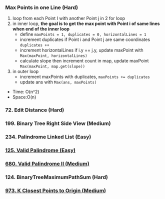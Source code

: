 ### Max Points in one Line (Hard)
1. loop from each Point I with another Point j in 2 for loop
2. in inner loop, **the goal is to get the max point with Point i of same lines when end of the inner loop**
	- define `maxPoints = 1, duplicates = 0, horizontalLines = 1`
	- increment duplicates if Point i and Point j are same coordinates `duplicates ++`
	- increment horizontalLines if i.y == j.y, update maxPoint with `Max(maxPoint, horizontalLines)`
	- calculate slope then increment count in map, update maxPoint `Max(maxPoint, map.get(slope))`
3. in outer loop
	- increment maxPoints with duplicates, `maxPoints += duplicates`
	- update ans with `Max(ans, maxPoints)`
- Time: O(n^2)
- Space:O(n)
### 72. Edit Distance (Hard)
### 199. Binary Tree Right Side View (Medium)
### 234. Palindrome Linked List (Easy)
### [125. Valid Palindrome (Easy)](https://leetcode.com/problems/valid-palindrome/)
### [680. Valid Palindrome II (Medium)](https://leetcode.com/problems/valid-palindrome-ii/)
### 124. BinaryTreeMaximumPathSum (Hard)
### [973. K Closest Points to Origin (Medium)](https://leetcode.com/problems/k-closest-points-to-origin/)
<!--stackedit_data:
eyJoaXN0b3J5IjpbMTU3MjMwOTg0Niw2NzUxNjM2MV19
-->
